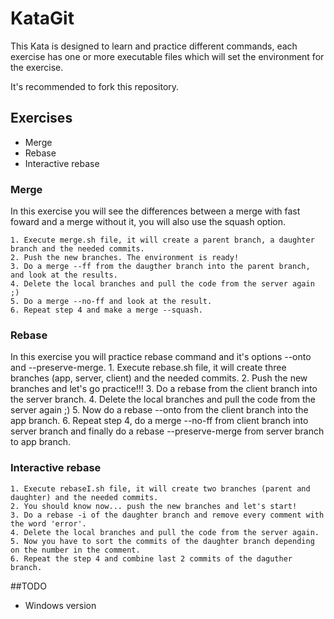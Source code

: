 # KataGit
This Kata is designed to learn and practice different commands, each exercise has one or more executable files which will set the environment for the exercise.

It's recommended to fork this repository.

## Exercises
+ Merge
+ Rebase
+ Interactive rebase

### Merge
In this exercise you will see the differences between a merge with fast foward and a merge without it, you will also use the squash option.

	1. Execute merge.sh file, it will create a parent branch, a daughter branch and the needed commits.
	2. Push the new branches. The environment is ready!
	3. Do a merge --ff from the daugther branch into the parent branch, and look at the results.
	4. Delete the local branches and pull the code from the server again ;)
	5. Do a merge --no-ff and look at the result.
	6. Repeat step 4 and make a merge --squash.

### Rebase
In this exercise you will practice rebase command and it's options --onto and --preserve-merge.
	1. Execute rebase.sh file, it will create three branches (app, server, client) and the needed commits.
	2. Push the new branches and let's go practice!!!
	3. Do a rebase from the client branch into the server branch.
	4. Delete the local branches and pull the code from the server again ;)
	5. Now do a rebase --onto from the client branch into the app branch.
	6. Repeat step 4, do a merge --no-ff from client branch into server branch and finally do a rebase --preserve-merge from server branch to app branch.
	
### Interactive rebase
	1. Execute rebaseI.sh file, it will create two branches (parent and daughter) and the needed commits.
	2. You should know now... push the new branches and let's start!
	3. Do a rebase -i of the daughter branch and remove every comment with the word 'error'.
	4. Delete the local branches and pull the code from the server again.
	5. Now you have to sort the commits of the daughter branch depending on the number in the comment.
	6. Repeat the step 4 and combine last 2 commits of the daguther branch.
	

##TODO
- Windows version
